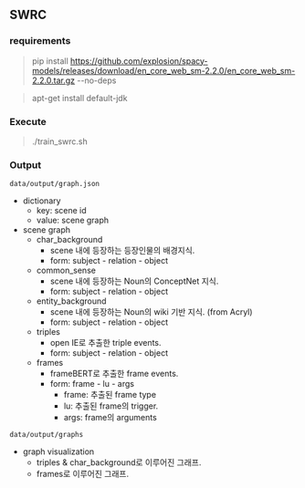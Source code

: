 ## SWRC

### requirements
> pip install https://github.com/explosion/spacy-models/releases/download/en_core_web_sm-2.2.0/en_core_web_sm-2.2.0.tar.gz --no-deps

> apt-get install default-jdk


### Execute
> ./train_swrc.sh

### Output

`data/output/graph.json`

- dictionary
  - key: scene id
  - value: scene graph
- scene graph
  - char_background
    - scene 내에 등장하는 등장인물의 배경지식.
    - form: subject - relation - object
  - common_sense
    - scene 내에 등장하는 Noun의 ConceptNet 지식.
    - form: subject - relation - object
  - entity_background
    - scene 내에 등장하는 Noun의 wiki 기반 지식. (from Acryl)
    - form: subject - relation - object
  - triples
    - open IE로 추출한 triple events.
    - form: subject - relation - object
  - frames
    - frameBERT로 추출한 frame events.
    - form: frame - lu - args
      - frame: 추출된 frame type
      - lu: 추출된 frame의 trigger.
      - args: frame의 arguments

`data/output/graphs`

- graph visualization
  - triples & char_background로 이루어진 그래프.
  - frames로 이루어진 그래프.
